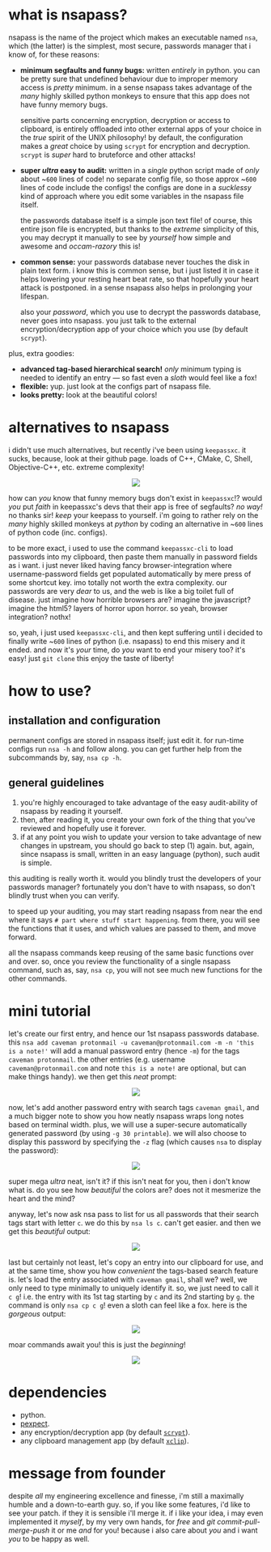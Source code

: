 # what is nsapass?
nsapass is the name of the project which makes an executable named `nsa`,
which (the latter) is the simplest, most secure, passwords manager that i
know of, for these reasons:

- **minimum segfaults and funny bugs:**  written _entirely_ in python.  you
  can be pretty sure that undefined behaviour due to improper memory access
  is _pretty_ minimum.  in a sense nsapass takes advantage of the _many_
  highly skilled python monkeys to ensure that this app does not have funny
  memory bugs.

  sensitive parts concerning encryption, decryption or access to clipboard,
  is entirely offloaded into other external apps of your choice in the
  _true_ spirit of the UNIX philosophy!  by default, the configuration
  makes a _great_ choice by using `scrypt` for encryption and decryption.
  `scrypt` is _super_ hard to bruteforce and other attacks!

- **super _ultra_ easy to audit:**  written in a _single_ python script
  made of _only_ about ~`600` lines of code!  no separate config file, so
  those approx ~`600` lines of code include the configs!  the configs are
  done in a _sucklessy_ kind of approach where you edit some variables in
  the nsapass file itself.

  the passwords database itself is a simple json text file!  of course,
  this entire json file is encrypted, but thanks to the _extreme_
  simplicity of this, you may decrypt it manually to see by _yourself_ how
  simple and awesome and _occam-razory_ this is!

- **common sense:** your passwords database never touches the disk in plain
  text form.  i know this is common sense, but i just listed it in case it
  helps lowering your resting heart beat rate, so that hopefully your heart
  attack is postponed.  in a sense nsapass also helps in prolonging your
  lifespan.

  also your _password_, which you use to decrypt the passwords database,
  never goes into nsapass.  you just talk to the external
  encryption/decryption app of your choice which you use (by default
  `scrypt`).

plus, extra goodies:

- **advanced tag-based hierarchical search!**  _only_ minimum typing is
  needed to identify an entry — so fast even a _sloth_ would feel like a
  fox!
- **flexible:**  yup.  just look at the configs part of nsapass file.
- **looks pretty:**  look at the beautiful colors!

# alternatives to nsapass
i didn't use much alternatives, but recently i've been using `keepassxc`.
it sucks, because, look at their github page.  loads of C++, CMake, C,
Shell, Objective-C++, etc. extreme complexity!

<p align="center">
    <img src="pics/comparision.png">
</p>

how can _you_ know that funny memory bugs don't exist in `keepassxc`!?
would _you_ put _faith_ in keepassxc's devs that their app is free of
segfaults?  _no way!_ no thanks sir! _keep_ your keepass to yourself.
i'm going to rather rely on the _many_ highly skilled monkeys at _python_
by coding an alternative in ~`600` lines of python code (inc. configs).

to be more exact, i used to use the command `keepassxc-cli` to load
passwords into my clipboard, then paste them manually in password fields as
i want.  i just never liked having fancy browser-integration where
username-password fields get populated automatically by mere press of some
shortcut key.  imo totally not worth the extra complexity.  our passwords
are very _dear_ to us, and the web is like a big toilet full of disease.
just imagine how horrible browsers are?  imagine the javascript?  imagine
the html5?  layers of horror upon horror.  so yeah, browser integration?
nothx!

so, yeah, i just used `keepassxc-cli`, and then kept suffering until i
decided to finally write ~`600` lines of python (i.e. nsapass) to end this
misery and it ended.  and now it's _your_ time, do _you_ want to end your
misery too?  it's easy!  just `git clone` this enjoy the taste of liberty!

# how to use?

## installation and configuration
permanent configs are stored in nsapass itself; just edit it.  for
run-time configs run `nsa -h` and follow along.  you can get further
help from the subcommands by, say, `nsa cp -h`.

## general guidelines

1. you're highly encouraged to take advantage of the easy audit-ability of
   nsapass by reading it yourself.  
2. then, after reading it, you create your own fork of the thing that
   you've reviewed and hopefully use it forever.
3. if at any point you wish to update your version to take advantage of new
   changes in upstream, you should go back to step (1) again.  but, again,
   since nsapass is small, written in an easy language (python), such
   audit is simple.

this auditing is really worth it.  would you blindly trust the developers
of your passwords manager?  fortunately you don't have to with nsapass,
so don't blindly trust when you can verify.

to speed up your auditing, you may start reading nsapass from near the
end where it says `# part where stuff start happening`.  from there, you
will see the functions that it uses, and which values are passed to them,
and move forward.

all the nsapass commands keep reusing of the same basic functions over
and over.  so, once you review the functionality of a single nsapass
command, such as, say, `nsa cp`, you will not see much new functions
for the other commands.

# mini tutorial
let's create our first entry, and hence our 1st nsapass passwords database.
this `nsa add caveman protonmail -u caveman@protonmail.com -m -n 'this is a
note!'` will add a manual password entry (hence `-m`) for the tags `caveman
protonmail`.  the other entries (e.g. username `caveman@protonmail.com` and
note `this is a note!` are optional, but can make things handy).  we then
get this _neat_ prompt:
<p align="center"><img src="pics/mini_tutorial_1.png"></p>

now, let's add another password entry with search tags `caveman gmail`, and
a much bigger note to show you how neatly nsapass wraps long notes based on
terminal width.  plus, we will use a super-secure automatically generated
password (by using `-g 30 printable`).  we will also choose to display this
password by specifying the `-z` flag (which causes `nsa` to display the
password):
<p align="center"><img src="pics/mini_tutorial_2.png"></p>

super mega _ultra_ neat, isn't it?  if this isn't neat for you, then i
don't know what is.  do you see how _beautiful_ the colors are?  does not
it mesmerize the heart and the mind?

anyway, let's now ask nsa pass to list for us all passwords that their
search tags start with letter `c`.  we do this by `nsa ls c`.  can't get
easier.  and then we get this _beautiful_ output:
<p align="center"><img src="pics/mini_tutorial_3.png"></p>

last but certainly not least, let's copy an entry into our clipboard for
use, and at the same time, show you how _convenient_ the tags-based search
feature is.  let's load the entry associated with `caveman gmail`, shall
we?  well, we only need to type minimally to uniquely identify it.  so, we
just need to call it `c g`!  i.e. the entry with its 1st tag starting by
`c` and its 2nd starting by `g`.  the command is only `nsa cp c g`!  even a
sloth can feel like a fox.  here is the _gorgeous_ output:
<p align="center"><img src="pics/mini_tutorial_4.png"></p>

moar commands await you! this is just the _beginning_!
<p align="center"><img src="pics/morecommands.png"></p>

# dependencies

- python.
- [pexpect](https://github.com/pexpect/pexpect).
- any encryption/decryption app (by default
  [`scrypt`](https://github.com/Tarsnap/scrypt)).
- any clipboard management app (by default
  [`xclip`](https://github.com/astrand/xclip)).

# message from founder
despite _all_ my engineering excellence and finesse, i'm still a maximally
humble and a down-to-earth guy.  so, if you like some features, i'd like to
see your patch.  if they it is sensible i'll merge it.  if i like your
idea, i may even implemented it _myself_, by my very own hands, for _free_
and _git commit-pull-merge-push_ it or me _and_ for you!  because i also
care about _you_ and i want _you_ to be happy as well.
